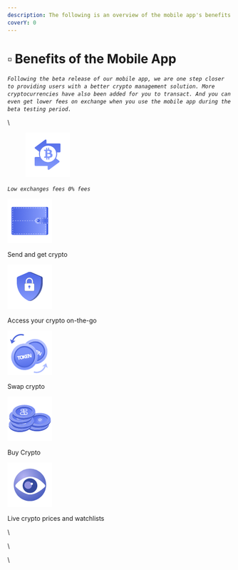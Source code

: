 ```yaml
---
description: The following is an overview of the mobile app's benefits.
coverY: 0
---
```


# ▫ Benefits of the Mobile App

_`Following the beta release of our mobile app, we are one step closer to providing users with a better crypto management solution. More cryptocurrencies have also been added for you to transact. And you can even get lower fees on exchange when you use the mobile app during the beta testing period.`_

\


<figure><img src="../.gitbook/assets/image (12).png" alt=""><figcaption></figcaption></figure>

_`Low exchanges fees 0% fees`_&#x20;

![](<../.gitbook/assets/image (20).png>)

Send and get crypto

![](<../.gitbook/assets/image (13).png>)

Access your crypto on-the-go

![](<../.gitbook/assets/image (3) (2).png>)

Swap crypto

![](<../.gitbook/assets/image (1) (2).png>)

Buy Crypto

![](<../.gitbook/assets/image (17).png>)

Live crypto prices and watchlists

\


\


\


